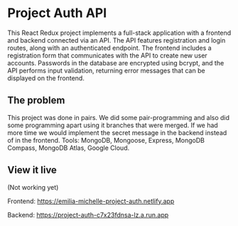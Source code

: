 # Project Auth API

This React Redux project implements a full-stack application with a frontend and backend connected via an API. The API features registration and login routes, along with an authenticated endpoint. The frontend includes a registration form that communicates with the API to create new user accounts. Passwords in the database are encrypted using bcrypt, and the API performs input validation, returning error messages that can be displayed on the frontend.

## The problem

This project was done in pairs. We did some pair-programming and also did some programming apart using it branches that were merged. If we had more time we would implement the secret message in the backend instead of in the frontend. 
Tools: MongoDB, Mongoose, Express, MongoDB Compass, MongoDB Atlas, Google Cloud.

## View it live
(Not working yet)

Frontend: 
https://emilia-michelle-project-auth.netlify.app


Backend: 
https://project-auth-c7x23fdnsa-lz.a.run.app
